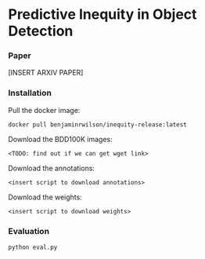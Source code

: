 # Predictive Inequity in Object Detection

### Paper

[INSERT ARXIV PAPER]

### Installation

Pull the docker image:

```
docker pull benjaminrwilson/inequity-release:latest
```

Download the BDD100K images:

```
<TODO: find out if we can get wget link>
```

Download the annotations:

```
<insert script to download annotations>
```

Download the weights:

```
<insert script to download weights>
```


### Evaluation

```
python eval.py
```
